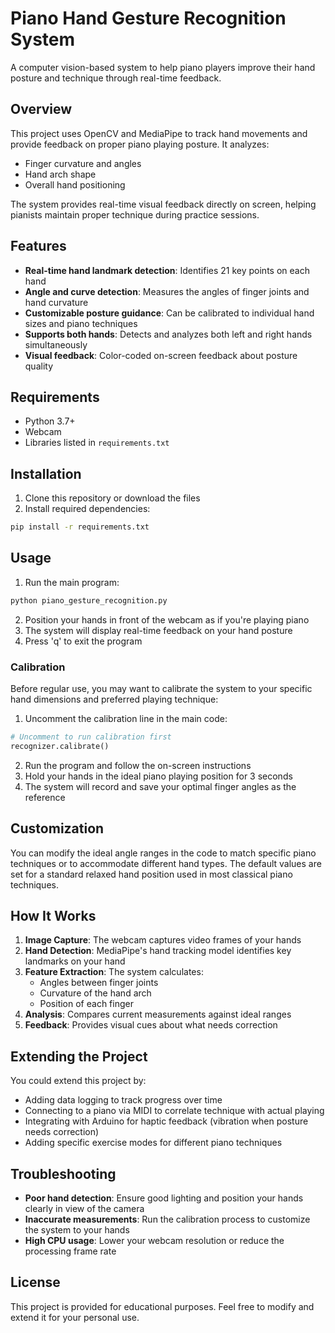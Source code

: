 # Piano Hand Gesture Recognition System

A computer vision-based system to help piano players improve their hand posture and technique through real-time feedback.

## Overview

This project uses OpenCV and MediaPipe to track hand movements and provide feedback on proper piano playing posture. It analyzes:

- Finger curvature and angles
- Hand arch shape
- Overall hand positioning

The system provides real-time visual feedback directly on screen, helping pianists maintain proper technique during practice sessions.

## Features

- **Real-time hand landmark detection**: Identifies 21 key points on each hand
- **Angle and curve detection**: Measures the angles of finger joints and hand curvature
- **Customizable posture guidance**: Can be calibrated to individual hand sizes and piano techniques
- **Supports both hands**: Detects and analyzes both left and right hands simultaneously
- **Visual feedback**: Color-coded on-screen feedback about posture quality

## Requirements

- Python 3.7+
- Webcam
- Libraries listed in `requirements.txt`

## Installation

1. Clone this repository or download the files
2. Install required dependencies:

```bash
pip install -r requirements.txt
```

## Usage

1. Run the main program:

```bash
python piano_gesture_recognition.py
```

2. Position your hands in front of the webcam as if you're playing piano
3. The system will display real-time feedback on your hand posture
4. Press 'q' to exit the program

### Calibration

Before regular use, you may want to calibrate the system to your specific hand dimensions and preferred playing technique:

1. Uncomment the calibration line in the main code:
```python
# Uncomment to run calibration first
recognizer.calibrate()
```

2. Run the program and follow the on-screen instructions
3. Hold your hands in the ideal piano playing position for 3 seconds
4. The system will record and save your optimal finger angles as the reference

## Customization

You can modify the ideal angle ranges in the code to match specific piano techniques or to accommodate different hand types. The default values are set for a standard relaxed hand position used in most classical piano techniques.

## How It Works

1. **Image Capture**: The webcam captures video frames of your hands
2. **Hand Detection**: MediaPipe's hand tracking model identifies key landmarks on your hand
3. **Feature Extraction**: The system calculates:
   - Angles between finger joints
   - Curvature of the hand arch
   - Position of each finger
4. **Analysis**: Compares current measurements against ideal ranges
5. **Feedback**: Provides visual cues about what needs correction

## Extending the Project

You could extend this project by:

- Adding data logging to track progress over time
- Connecting to a piano via MIDI to correlate technique with actual playing
- Integrating with Arduino for haptic feedback (vibration when posture needs correction)
- Adding specific exercise modes for different piano techniques

## Troubleshooting

- **Poor hand detection**: Ensure good lighting and position your hands clearly in view of the camera
- **Inaccurate measurements**: Run the calibration process to customize the system to your hands
- **High CPU usage**: Lower your webcam resolution or reduce the processing frame rate

## License

This project is provided for educational purposes. Feel free to modify and extend it for your personal use. 